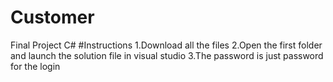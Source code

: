 # Customer
Final Project C#
#Instructions
1.Download all the files 
2.Open the first folder and launch the solution file in visual studio
3.The password is just password for the login
